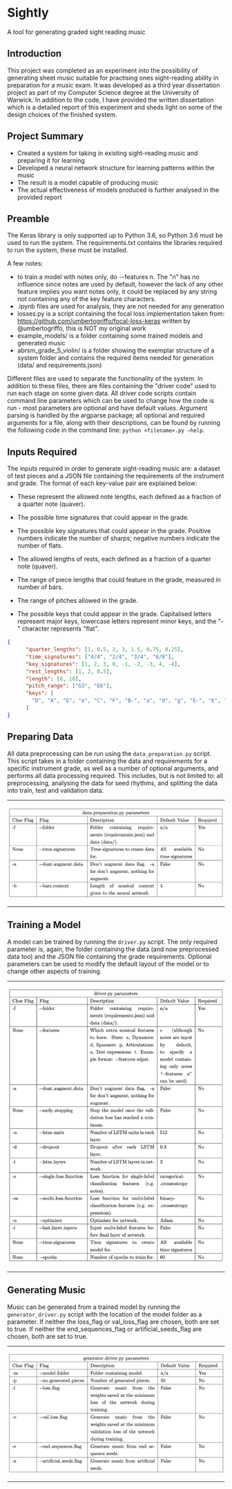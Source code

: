 # Sightly 
A tool for generating graded sight reading music

## Introduction
This project was completed as an experiment into the possibility of generating sheet music suitable for practising ones sight-reading ability in preparation for a music exam. It was developed as a third year dissertation project as part of my Computer Science degree at the University of Warwick. In addition to the code, I have provided the written dissertation which is a detailed report of this experiment and sheds light on some of the design choices of the finished system.

## Project Summary
- Created a system for taking in existing sight-reading music and preparing it for learning
- Developed a neural network structure for learning patterns within the music
- The result is a model capable of producing music
- The actual effectiveness of models produced is further analysed in the provided report

## Preamble
The Keras library is only supported up to Python 3.6, so Python 3.6 must be used to run the system.
The requirements.txt contains the libraries required to run the system, these must be installed.

A few notes:
- to train a model with notes only, do --features n. The "n" has no influence since notes are used by default, however the lack of any other feature implies you want notes only, it could be replaced by any string not containing any of the key feature characters.
- .ipynb files are used for analysis, they are not needed for any generation
- losses.py is a script containing the focal loss implementation taken from: https://github.com/umbertogriffo/focal-loss-keras written by   @umbertogriffo, this is NOT my original work
- example_models/ is a folder containing some trained models and generated music
- abrsm_grade_5_violin/ is a folder showing the exemplar structure of a system folder and contains the required items needed for generation (data/ and requirements.json)
  

Different files are used to separate the functionality of the system.
In addition to these files, there are files containing the \"driver code\" used to run each stage on some
given data. All driver code scripts contain command line parameters
which can be used to change how the code is run - most parameters are
optional and have default values. Argument parsing is handled by the
argparse package; all optional and required
arguments for a file, along with their descriptions, can be found by
running the following code in the command line:
`python <filename>.py –help`.

## Inputs Required

The inputs required in order to generate sight-reading music are: a
dataset of test pieces and a JSON file containing the requirements of
the instrument and grade. The format of each key-value pair are explained
below:

- These represent the allowed note lengths, each defined as a
  fraction of a quarter note (quaver).

- The possible time signatures that could appear in the grade.

- The possible key signatures that could appear in the grade.
  Positive numbers indicate the number of sharps; negative numbers
  indicate the number of flats.

- The allowed lengths of rests, each defined as a fraction of a
  quarter note (quaver).

- The range of piece lengths that could feature in the grade,
  measured in number of bars.

- The range of pitches allowed in the grade.

- The possible keys that could appear in the grade. Capitalised
  letters represent major keys, lowercase letters represent minor
  keys, and the \"-\" character represents \"flat\".

```{.json language="json" startFrom="1"}
{
      "quarter_lengths": [1, 0.5, 2, 3, 1.5, 0.75, 0.25],
      "time_signatures": ["4/4", "2/4", "3/4", "6/8"],
      "key_signatures": [1, 2, 3, 0, -1, -2, -3, 4, -4],
      "rest_lengths": [1, 2, 0.5],
      "length": [8, 16],
      "pitch_range": ["G3", "E6"],
      "keys": [
        "D", "A", "G", "e", "C", "F", "B-", "a", "d", "g", "E-", "E", "A-", "b", "c"
      ]
}
```

## Preparing Data

All data preprocessing can be run using the
`data_preparation.py` script.
This script takes in a folder containing the data and requirements for a
specific instrument grade, as well as a number of optional arguments,
and performs all data processing required. This includes, but is not
limited to: all preprocessing, analysing the data for seed rhythms, and
splitting the data into train, test and validation data.

---

![](resources/data_prep.png)

---

## Training a Model

A model can be trained by running the `driver.py` script. The only
required parameter is, again, the folder containing the data (and now
preprocessed data too) and the JSON file containing the grade
requirements. Optional parameters can be used to modify the default
layout of the model or to change other aspects of training.

---

![](resources/driver.png)

---

## Generating Music

Music can be generated from a trained model by running the
`generator_driver.py` script
with the location of the model folder as a parameter. If
neither the loss_flag or val_loss_flag are chosen, both are set to
true. If neither the end_sequences_flag or artificial_seeds_flag are
chosen, both are set to true.

---

![](resources/generator_driver.png)

---
